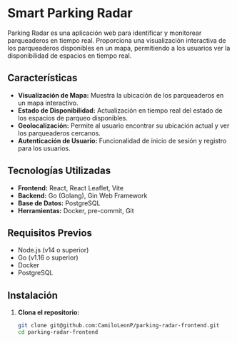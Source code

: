 # Smart Parking Radar

Parking Radar es una aplicación web para identificar y monitorear parqueaderos en tiempo real. Proporciona una visualización interactiva de los parqueaderos disponibles en un mapa, permitiendo a los usuarios ver la disponibilidad de espacios en tiempo real.

## Características

- **Visualización de Mapa:** Muestra la ubicación de los parqueaderos en un mapa interactivo.
- **Estado de Disponibilidad:** Actualización en tiempo real del estado de los espacios de parqueo disponibles.
- **Geolocalización:** Permite al usuario encontrar su ubicación actual y ver los parqueaderos cercanos.
- **Autenticación de Usuario:** Funcionalidad de inicio de sesión y registro para los usuarios.

## Tecnologías Utilizadas

- **Frontend:** React, React Leaflet, Vite
- **Backend:** Go (Golang), Gin Web Framework
- **Base de Datos:** PostgreSQL
- **Herramientas:** Docker, pre-commit, Git

## Requisitos Previos

- Node.js (v14 o superior)
- Go (v1.16 o superior)
- Docker
- PostgreSQL

## Instalación

1. **Clona el repositorio:**

   ```bash
   git clone git@github.com:CamiloLeonP/parking-radar-frontend.git
   cd parking-radar-frontend
